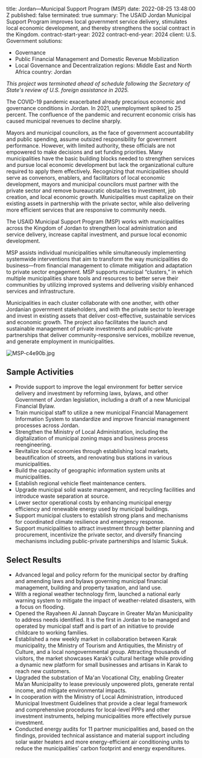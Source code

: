 
title: Jordan—Municipal Support Program (MSP)
date: 2022-08-25 13:48:00 Z
published: false
terminated: true
summary: The USAID Jordan Municipal Support Program improves local government service
  delivery, stimulates local economic development, and thereby strengthens the social
  contract in the Kingdom.
contract-start-year: 2022
contract-end-year: 2024
client: U.S. Government
solutions:
- Governance
- Public Financial Management and Domestic Revenue Mobilization
- Local Governance and Decentralization
regions: Middle East and North Africa
country: Jordan


<aside><em>This project was terminated ahead of schedule following the Secretary of State's review of U.S. foreign assistance in 2025.</em></aside>

The COVID-19 pandemic exacerbated already precarious economic and governance conditions in Jordan. In 2021, unemployment spiked to 25 percent. The confluence of the pandemic and recurrent economic crisis has caused municipal revenues to decline sharply.

Mayors and municipal councilors, as the face of government accountability and public spending, assume outsized responsibility for government performance. However, with limited authority, these officials are not empowered to make decisions and set funding priorities. Many municipalities have the basic building blocks needed to strengthen services and pursue local economic development but lack the organizational culture required to apply them effectively. Recognizing that municipalities should serve as convenors, enablers, and facilitators of local economic development, mayors and municipal councilors must partner with the private sector and remove bureaucratic obstacles to investment, job creation, and local economic growth. Municipalities must capitalize on their existing assets in partnership with the private sector, while also delivering more efficient services that are responsive to community needs.

The USAID Municipal Support Program (MSP) works with municipalities across the Kingdom of Jordan to strengthen local administration and service delivery, increase capital investment, and pursue local economic development.

MSP assists individual municipalities while simultaneously implementing systemwide interventions that aim to transform the way municipalities do business—from financial management to climate mitigation and adaptation to private sector engagement. MSP supports municipal “clusters,” in which multiple municipalities share tools and resources to better serve their communities by utilizing improved systems and delivering visibly enhanced services and infrastructure.

Municipalities in each cluster collaborate with one another, with other Jordanian government stakeholders, and with the private sector to leverage and invest in existing assets that deliver cost-effective, sustainable services and economic growth. The project also facilitates the launch and sustainable management of private investments and public-private partnerships that deliver community-responsive services, mobilize revenue, and generate employment in municipalities.

![MSP-c4e90b.jpg](/uploads/MSP-c4e90b.jpg)

## Sample Activities

* Provide support to improve the legal environment for better service delivery and investment by reforming laws, bylaws, and other Government of Jordan legislation, including a draft of a new Municipal Financial Bylaw.
* Train municipal staff to utilize a new municipal Financial Management Information System to standardize and improve financial management processes across Jordan.
* Strengthen the Ministry of Local Administration, including the digitalization of municipal zoning maps and business process reengineering.
* Revitalize local economies through establishing local markets, beautification of streets, and renovating bus stations in various municipalities.
* Build the capacity of geographic information system units at municipalities.
* Establish regional vehicle fleet maintenance centers.
* Upgrade municipal solid waste management, and recycling facilities and introduce waste separation at source.
* Lower sector operational costs by enhancing municipal energy efficiency and renewable energy used by municipal buildings.
* Support municipal clusters to establish strong plans and mechanisms for coordinated climate resilience and emergency response.
* Support municipalities to attract investment through better planning and procurement, incentivize the private sector, and diversify financing mechanisms including public-private partnerships and Islamic Sukuk.

## Select Results

* Advanced legal and policy reform for the municipal sector by drafting and amending laws and bylaws governing municipal financial management, building and property taxation, and land use.
* With a regional weather technology firm, launched a national early warning system to mitigate the impact of weather-related disasters, with a focus on flooding.
* Opened the Rayaheen Al Jannah Daycare in Greater Ma’an Municipality to address needs identified. It is the first in Jordan to be managed and operated by municipal staff and is part of an initiative to provide childcare to working families.
* Established a new weekly market in collaboration between Karak municipality, the Ministry of Tourism and Antiquities, the Ministry of Culture, and a local nongovernmental group. Attracting thousands of visitors, the market showcases Karak’s cultural heritage while providing a dynamic new platform for small businesses and artisans in Karak to reach new customers.
* Upgraded the substation of Ma'an Vocational City, enabling Greater Ma’an Municipality to lease previously unpowered plots, generate rental income, and mitigate environmental impacts.
* In cooperation with the Ministry of Local Administration, introduced Municipal Investment Guidelines that provide a clear legal framework and comprehensive procedures for local-level PPPs and other investment instruments, helping municipalities more effectively pursue investment.
* Conducted energy audits for 11 partner municipalities and, based on the findings, provided technical assistance and material support including solar water heaters and more energy-efficient air conditioning units to reduce the municipalities’ carbon footprint and energy expenditures.
